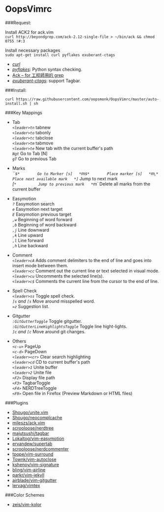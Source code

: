 OopsVimrc
=========

###Request:  

Install ACK2 for ack.vim  
`curl http://beyondgrep.com/ack-2.12-single-file > ~/bin/ack && chmod 0755 !#:3`

Install necessary packages  
`sudo apt-get install curl pyflakes exuberant-ctags`  


* [*curl*](http://curl.haxx.se/)  
* [*pyflakes*](https://pypi.python.org/pypi/pyflakes): Python syntax checking.    
* [Ack – for 工程師用的 grep](http://brooky.cc/2012/09/28/ack-for-%E5%B7%A5%E7%A8%8B%E5%B8%AB%E7%94%A8%E7%9A%84-grep/)   
* [*exuberant-ctags*](http://ctags.sourceforge.net/): support Tagbar.  

###Install:  

`curl https://raw.githubusercontent.com/oopsmonk/OopsVimrc/master/auto-install.sh | sh`


###Key Mappings  
* Tab   
*`<leader>tn`*  tabnew  
*`<leader>to`*  tabonly   
*`<leader>tc`*  tabclose  
*`<leader>tm`*  tabmove  
*`<leader>te`*  New tab with the current buffer's path  
*`Ngt`*        Go to Tab [N]  
*`gT`*         Go to previous Tab   

* Marks   
*``s`*        Go to Marker [s]  
*`ms`*        Place marker [s]  
*`m,`*        Place next available mark  
*]`*          Jump to next mark   
*[`*          Jump to previous mark  
*`m<space>`*  Delete all marks from the current buffer  

* Easymotion   
*`?`*  Easymotion search  
*`e`*  Easymotion next target    
*`E`*  Easymotion previous target    
*`,w`*  Beginning of word forward  
*`,b`*  Beginning of word backward   
*`,j`*  Line downward  
*`,k`*  Line upward  
*`,l`*  Line forward  
*`,h`*  Line backward  

* Comment  
*`<leader>cA`*  Adds comment delimiters to the end of line and goes into insert mode between them.  
*`<leader>cc`*  Comment out the current line or text selected in visual mode.  
*`<leader>cu`*  Uncomments the selected line(s).  
*`<leader>c$`*  Comments the current line from the cursor to the end of line.  

* Spell Check  
*`<leader>ss`*  Toggle spell check.  
*`]s` and `[s`*  Move around misspelled word.  
*`=z`*  Suggestion list.  

* Gitgutter  
*`:GitGutterToggle`*  Toggle gitgutter.  
*`:GitGutterLineHighlightsToggle`*  Toggle line hight-lights.  
*`]c` and `[c`*  Move around git changes.  

* Others   
*`<c-u>`* PageUp  
*`<c-d>`* PageDown  
*`<leader><cr>`* Clear search highlighting  
*`<leader>cd`*  CD to current buffer's path  
*`<leader>1`*   Unite buffer  
*`<leader>2`*   Unite file  
*`<F2>`*        Display file path  
*`<F3>`*        TagbarToggle  
*`<F4>`*        NERDTreeToggle  
*`<F9>`*        Open file in Firefox (Preview Markdown or HTML files)  

###Plugins

* [Shougo/unite.vim](https://github.com/Shougo/unite.vim)
* [Shougo/neocomplcache](https://github.com/Shougo/neocomplcache)
* [mileszs/ack.vim](https://github.com/mileszs/ack.vim)
* [scrooloose/nerdtree](https://github.com/scrooloose/nerdtree)
* [majutsushi/tagbar](https://github.com/majutsushi/tagbar)
* [Lokaltog/vim-easymotion](https://github.com/Lokaltog/vim-easymotion)
* [ervandew/supertab](https://github.com/ervandew/supertab)
* [scrooloose/nerdcommenter](https://github.com/scrooloose/nerdcommenter)
* [tpope/vim-surround](https://github.com/tpope/vim-surround)
* [Townk/vim-autoclose](https://github.com/Townk/vim-autoclose)
* [kshenoy/vim-signature](https://github.com/kshenoy/vim-signature)
* [bling/vim-airline](https://github.com/bling/vim-airline)  
* [parkr/vim-jekyll](https://github.com/parkr/vim-jekyll)  
* [airblade/vim-gitgutter](https://github.com/airblade/vim-gitgutter)  
* [lervag/vimtex](https://github.com/lervag/vimtex)  

###Color Schemes  

* [zeis/vim-kolor](https://github.com/zeis/vim-kolor)
